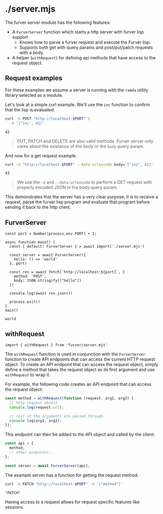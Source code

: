 # ./server.mjs

The furver server module has the following features:

- A `FurverServer` function which starts a http server with furver lisp support
  - Knows how to parse a furver request and execute the Furver lisp.
  - Supports both get with query params and post/put/patch requests with
    a body.
- A helper (`withRequest`) for defining api methods that have access to the
  request object.

## Request examples

For these examples we assume a server is running with the `ramda` utility
library selected as a module.

Let's look at a simple curl example. We'll use the `inc` function to
confirm that the lisp is evaluated.

```bash bash
curl -X POST "http://localhost:$PORT" \
  -d '["inc", 41]'
```
```
42
```

> PUT, PATCH and DELETE are also valid methods. Furver server only cares about
> the existance of the body or the `body` query param.

And now for a get request example.

```bash bash
curl -G "http://localhost:$PORT" --data-urlencode body='["inc", 42]'
```
```
43
```

> We use the `-G` and `--data-urlencode` to perform a GET request with properly
> encoded JSON in the body query param.

This demonstrates that the server has a very clear purpose, it is to receive
a request, parse the furver lisp program and evaluate that program before
sending it back to the http client.

## FurverServer


```node node
const port = Number(process.env.PORT) + 1;

async function main() {
  const { default: FurverServer } = await import('./server.mjs')

  const server = await FurverServer({
    hello: () => 'world'
  }, port)

  const res = await fetch(`http://localhost:${port}`, {
    method: 'POST',
    body: JSON.stringify(["hello"])
  })

  console.log(await res.json())

  process.exit()
}
main()
```
```
world
```

## withRequest

`import { withRequest } from 'furver/server.mjs'`

The `withRequest` function is used in conjunction with the `FurverServer`
function to create API endpoints that can access the current HTTP request
object. To create an API endpoint that can access the request object, simply
define a method that takes the request object as its first argument and use
`withRequest` to wrap it.

For example, the following code creates an API endpoint that can access the
request object:

```js
const method = withRequest(function (request, arg1, arg2) {
  // http request object
  console.log(request.url);

  // rest of the arguments are passed through
  console.log(arg1, arg2);
});
```

This endpoint can then be added to the API object and called by the client:

```js
const api = {
  method,
  // other endpoints...
};

const server = await FurverServer(api);
```

The example server has a function for getting the request method.

```bash bash
curl -X PATCH "http://localhost:$PORT" -d '["method"]'
```
```
"PATCH"
```

Having access to a request allows for request specific features like sessions.
